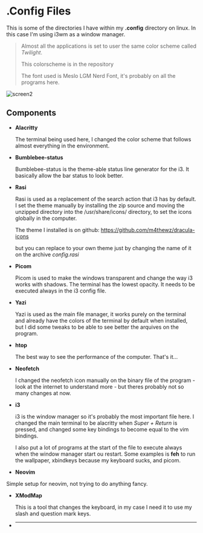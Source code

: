 # .Config Files
This is some of the directories I have within my **.config** directory on linux. 
In this case I'm using i3wm as a window manager.

> Almost all the applications is set to user the same color scheme called *Twilight*.
> 
> This colorscheme is in the repository
>
> The font used is Meslo LGM Nerd Font, it's probably on all the programs here.

![screen2](https://github.com/user-attachments/assets/8532a8b9-8100-4202-bef7-44300a6bd8cc)

## Components

- **Alacritty**

  The terminal being used here, I changed the color scheme that follows almost everything in the environment.

- **Bumblebee-status**

  Bumblebee-status is the theme-able status line generator for the i3. It basically allow the bar status to look better.

- **Rasi**

  Rasi is used as a replacement of the search action that i3 has by default. I set the theme manually by installing the zip source and moving the unzipped directory into the /usr/share/icons/ directory, to set the icons globally in the computer.

  The theme I installed is on github: https://github.com/m4thewz/dracula-icons

  but you can replace to your own theme just by changing the name of it on the archive *config.rasi*

- **Picom**
    
  Picom is used to make the windows transparent and change the way i3 works with shadows. The terminal has the lowest opacity. It needs to be executed always in the i3 config file.

- **Yazi**

  Yazi is used as the main file manager, it works purely on the terminal and already have the colors of the terminal by default when installed, but I did some tweaks to be able to see better the arquives on the program.

- **htop**

  The best way to see the performance of the computer. That's it...

- **Neofetch**

  I changed the neofetch icon manually on the binary file of the program - look at the internet to understand more - but theres probably not so many changes at now.

- **i3**

  i3 is the window manager so it's probably the most important file here. I changed the main terminal to be alacritty when *Super + Return* is pressed, and changed some key bindings to become equal to the vim bindings.

  I also put a lot of programs at the start of the file to execute always when the window manager start ou restart. Some examples is **feh** to run the wallpaper, xbindkeys because my keyboard sucks, and picom.

- **Neovim**

Simple setup for neovim, not trying to do anything fancy.

- **XModMap**
  
  This is a tool that changes the keyboard, in my case I need it to use my slash and question mark keys.
  
- ****
